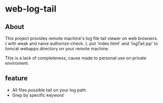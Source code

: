 # web-log-tail

## About
This project provides remote machine's log file tail viewer on web browsers. ( with weak and naive authorize-check. ). put 'index.html' and 'logTail.jsp' to tomcat webapps directory on your remote machine. 

This is a lack of completeness, cause made to personal use on private enviroment.

## feature
* All files possible tail on your log path 
* Grep by specific keyword 